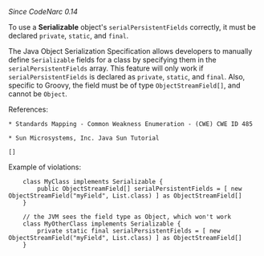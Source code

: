 
*Since CodeNarc 0.14*

To use a **Serializable** object's `serialPersistentFields` correctly, it must be declared `private`, `static`,
and `final`.

The Java Object Serialization Specification allows developers to manually define `Serializable` fields for a
class by specifying them in the `serialPersistentFields` array. This feature will only work if
`serialPersistentFields` is declared as `private`, `static`, and `final`. Also, specific to Groovy,
the field must be of type `ObjectStreamField[]`, and cannot be `Object`.

References:

    * Standards Mapping - Common Weakness Enumeration - (CWE) CWE ID 485

    * Sun Microsystems, Inc. Java Sun Tutorial

    []

Example of violations:

```
    class MyClass implements Serializable {
        public ObjectStreamField[] serialPersistentFields = [ new ObjectStreamField("myField", List.class) ] as ObjectStreamField[]
    }

    // the JVM sees the field type as Object, which won't work
    class MyOtherClass implements Serializable {
        private static final serialPersistentFields = [ new ObjectStreamField("myField", List.class) ] as ObjectStreamField[]
    }
```


